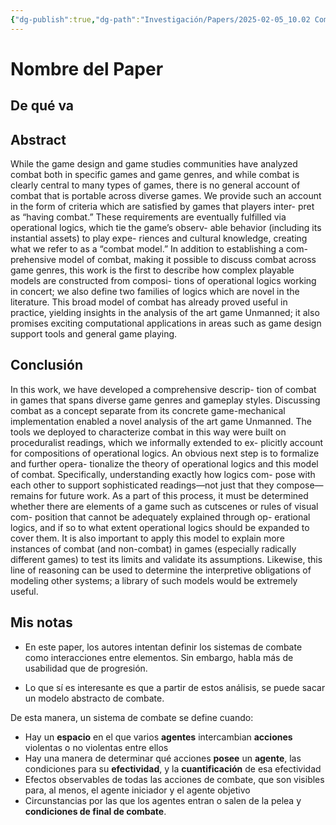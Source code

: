 ```yaml
---
{"dg-publish":true,"dg-path":"Investigación/Papers/2025-02-05_10.02 Combat In Games.md","permalink":"/investigacion/papers/2025-02-05-10-02-combat-in-games/","tags":["TFG","Paper","Análisis"]}
---
```


# Nombre del Paper

## De qué va

## Abstract

While the game design and game studies communities have analyzed combat both in specific games and game genres, and while combat is clearly central to many types of games, there is no general account of combat that is portable across diverse games. We provide such an account in the form of criteria which are satisfied by games that players inter- pret as “having combat.” These requirements are eventually fulfilled via operational logics, which tie the game’s observ- able behavior (including its instantial assets) to play expe- riences and cultural knowledge, creating what we refer to as a “combat model.” In addition to establishing a com- prehensive model of combat, making it possible to discuss combat across game genres, this work is the first to describe how complex playable models are constructed from composi- tions of operational logics working in concert; we also define two families of logics which are novel in the literature. This broad model of combat has already proved useful in practice, yielding insights in the analysis of the art game Unmanned; it also promises exciting computational applications in areas such as game design support tools and general game playing.
## Conclusión

In this work, we have developed a comprehensive descrip-
tion of combat in games that spans diverse game genres and
gameplay styles. Discussing combat as a concept separate
from its concrete game-mechanical implementation enabled
a novel analysis of the art game Unmanned. The tools we
deployed to characterize combat in this way were built on
proceduralist readings, which we informally extended to ex-
plicitly account for compositions of operational logics.
An obvious next step is to formalize and further opera-
tionalize the theory of operational logics and this model of
combat. Specifically, understanding exactly how logics com-
pose with each other to support sophisticated readings—not
just that they compose—remains for future work. As a part
of this process, it must be determined whether there are
elements of a game such as cutscenes or rules of visual com-
position that cannot be adequately explained through op-
erational logics, and if so to what extent operational logics
should be expanded to cover them.
It is also important to apply this model to explain more
instances of combat (and non-combat) in games (especially
radically different games) to test its limits and validate its
assumptions. Likewise, this line of reasoning can be used
to determine the interpretive obligations of modeling other
systems; a library of such models would be extremely useful.

## Mis notas

* En este paper, los autores intentan definir los sistemas de combate como interacciones entre elementos. Sin embargo, habla más de usabilidad que de progresión.

* Lo que sí es interesante es que a partir de estos análisis, se puede sacar un modelo abstracto de combate.

De esta manera, un sistema de combate se define cuando:
 * Hay un **espacio** en el que varios **agentes** intercambian **acciones** violentas o no violentas entre ellos
 * Hay una manera de determinar qué acciones **posee** un **agente**, las condiciones para su **efectividad**, y la **cuantificación** de esa efectividad
 * Efectos observables de todas las acciones de combate, que son visibles para, al menos, el agente iniciador y el agente objetivo
 * Circunstancias por las que los agentes entran o salen de la pelea y **condiciones de final de combate**.